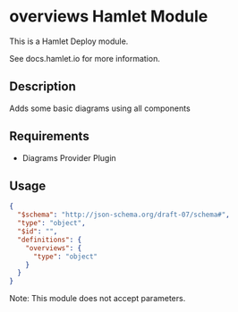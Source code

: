 # overviews Hamlet Module

This is a Hamlet Deploy module.

See docs.hamlet.io for more information.

## Description

Adds some basic diagrams using all components


## Requirements

- Diagrams Provider Plugin

## Usage
```json
{
  "$schema": "http://json-schema.org/draft-07/schema#",
  "type": "object",
  "$id": "",
  "definitions": {
    "overviews": {
      "type": "object"
    }
  }
}
```

Note: This module does not accept parameters.
